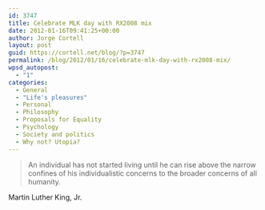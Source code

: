 ```yaml
---
id: 3747
title: Celebrate MLK day with RX2008 mix
date: 2012-01-16T09:41:25+00:00
author: Jorge Cortell
layout: post
guid: https://cortell.net/blog/?p=3747
permalink: /blog/2012/01/16/celebrate-mlk-day-with-rx2008-mix/
wpsd_autopost:
  - "1"
categories:
  - General
  - "Life's pleasures"
  - Personal
  - Philosophy
  - Proposals for Equality
  - Psychology
  - Society and politics
  - Why not? Utopia?
---
```

> <div>
>   An individual has not started living until he can rise above the narrow confines of his individualistic concerns to the broader concerns of all humanity.
> </div>

<div>
  Martin Luther King, Jr.
</div>